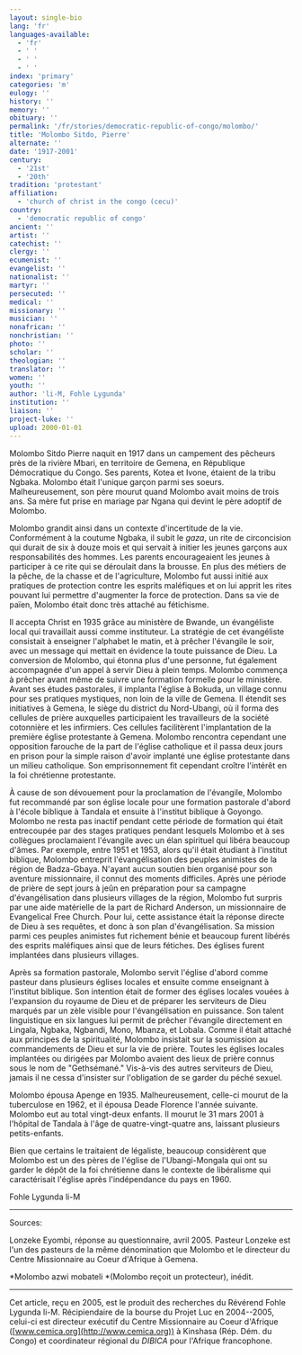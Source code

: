 ```yaml
---
layout: single-bio
lang: 'fr'
languages-available:
  - 'fr'
  - ' '
  - ' '
  - ' '
index: 'primary'
categories: 'm'
eulogy: ''
history: ''
memory: ''
obituary: ''
permalink: '/fr/stories/democratic-republic-of-congo/molombo/'
title: 'Molombo Sitdo, Pierre'
alternate: ''
date: '1917-2001'
century:
  - '21st'
  - '20th'
tradition: 'protestant'
affiliation:
  - 'church of christ in the congo (cecu)'
country:
  - 'democratic republic of congo'
ancient: ''
artist: ''
catechist: ''
clergy: ''
ecumenist: ''
evangelist: ''
nationalist: ''
martyr: ''
persecuted: ''
medical: ''
missionary: ''
musician: ''
nonafrican: ''
nonchristian: ''
photo: ''
scholar: ''
theologian: ''
translator: ''
women: ''
youth: ''
author: 'li-M, Fohle Lygunda'
institution: ''
liaison: ''
project-luke: ''
upload: 2000-01-01
---
```



Molombo Sitdo Pierre naquit en 1917 dans un campement des pêcheurs près de la rivière Mbari, en territoire de Gemena, en République Démocratique du Congo. Ses parents, Kotea et Ivone, étaient de la tribu Ngbaka. Molombo était l'unique garçon parmi ses soeurs. Malheureusement, son père mourut quand Molombo avait moins de trois ans. Sa mère fut prise en mariage par Ngana qui devint le père adoptif de Molombo.

Molombo grandit ainsi dans un contexte d'incertitude de la vie. Conformément à la coutume Ngbaka, il subit le *gaza*, un rite de circoncision qui durait de six à douze mois et qui servait à initier les jeunes garçons aux responsabilités des hommes. Les parents encourageaient les jeunes à participer à ce rite qui se déroulait dans la brousse. En plus des métiers de la pêche, de la chasse et de l'agriculture, Molombo fut aussi initié aux pratiques de protection contre les esprits maléfiques et on lui apprit les rites pouvant lui permettre d'augmenter la force de protection. Dans sa vie de païen, Molombo était donc très attaché au fétichisme.

Il accepta Christ en 1935 grâce au ministère de Bwande, un évangéliste local qui travaillait aussi comme instituteur. La stratégie de cet évangéliste consistait à enseigner l'alphabet le matin, et à prêcher l'évangile le soir, avec un message qui mettait en évidence la toute puissance de Dieu. La conversion de Molombo, qui étonna plus d'une personne, fut également accompagnée d'un appel à servir Dieu à plein temps. Molombo commença à prêcher avant même de suivre une formation formelle pour le ministère. Avant ses études pastorales, il implanta l'église à Bokuda, un village connu pour ses pratiques mystiques, non loin de la ville de Gemena. Il étendit ses initiatives à Gemena, le siège du district du Nord-Ubangi, où il forma des cellules de prière auxquelles participaient les travailleurs de la société cotonnière et les infirmiers. Ces cellules facilitèrent l'implantation de la première église protestante à Gemena. Molombo rencontra cependant une opposition farouche de la part de l'église catholique et il passa deux jours en prison pour la simple raison d'avoir implanté une église protestante dans un milieu catholique. Son emprisonnement fit cependant croître l'intérêt en la foi chrétienne protestante.

À cause de son dévouement pour la proclamation de l'évangile, Molombo fut recommandé par son église locale pour une formation pastorale d'abord à l'école biblique à Tandala et ensuite à l'institut biblique à Goyongo. Molombo ne resta pas inactif pendant cette période de formation qui était entrecoupée par des stages pratiques pendant lesquels Molombo et à ses collègues proclamaient l'évangile avec un élan spirituel qui libéra beaucoup d'âmes. Par exemple, entre 1951 et 1953, alors qu'il était étudiant à l'institut biblique, Molombo entreprit l'évangélisation des peuples animistes de la région de Badza-Gbaya. N'ayant aucun soutien bien organisé pour son aventure missionnaire, il connut des moments difficiles. Après une période de prière de sept jours à jeûn en préparation pour sa campagne d'évangélisation dans plusieurs villages de la région, Molombo fut surpris par une aide matérielle de la part de Richard Anderson, un missionnaire de Evangelical Free Church. Pour lui, cette assistance était la réponse directe de Dieu à ses requêtes, et donc à son plan d'évangélisation. Sa mission parmi ces peuples animistes fut richement bénie et beaucoup furent libérés des esprits maléfiques ainsi que de leurs fétiches. Des églises furent implantées dans plusieurs villages.

Après sa formation pastorale, Molombo servit l'église d'abord comme pasteur dans plusieurs églises locales et ensuite comme enseignant à l'institut biblique. Son intention était de former des églises locales vouées à l'expansion du royaume de Dieu et de préparer les serviteurs de Dieu marqués par un zèle visible pour l'évangélisation en puissance. Son talent linguistique en six langues lui permit de prêcher l'évangile directement en Lingala, Ngbaka, Ngbandi, Mono, Mbanza, et Lobala. Comme il était attaché aux principes de la spiritualité, Molombo insistait sur la soumission au commandements de Dieu et sur la vie de prière. Toutes les églises locales implantées ou dirigées par Molombo avaient des lieux de prière connus sous le nom de "Gethsémané." Vis-à-vis des autres serviteurs de Dieu, jamais il ne cessa d'insister sur l'obligation de se garder du péché sexuel.

Molombo épousa Apenge en 1935. Malheureusement, celle-ci mourut de la tuberculose en 1962, et il épousa Deade Florence l'année suivante. Molombo eut au total vingt-deux enfants. Il mourut le 31 mars 2001 à l'hôpital de Tandala à l'âge de quatre-vingt-quatre ans, laissant plusieurs petits-enfants.

Bien que certains le traitaient de légaliste, beaucoup considèrent que Molombo est un des pères de l'église de l'Ubangi-Mongala qui ont su garder le dépôt de la foi chrétienne dans le contexte de libéralisme qui caractérisait l'église après l'indépendance du pays en 1960.

Fohle Lygunda li-M

---

Sources:

Lonzeke Eyombi, réponse au questionnaire, avril 2005. Pasteur Lonzeke est l'un des pasteurs de la même dénomination que Molombo et le directeur du Centre Missionnaire au Coeur d'Afrique à Gemena.

*Molombo azwi mobateli *(Molombo reçoit un protecteur), inédit.

---

Cet article, re&ccedil;u en 2005, est le produit des recherches du R&eacute;v&eacute;rend Fohle Lygunda li-M.  R&eacute;cipiendaire de la bourse du Projet Luc en 2004--2005, celui-ci est directeur ex&eacute;cutif du Centre Missionnaire au Coeur d'Afrique ([www.cemica.org](http://www.cemica.org)) &agrave; Kinshasa (R&eacute;p. D&eacute;m. du Congo) et coordinateur r&eacute;gional du *DIBICA* pour l'Afrique francophone.